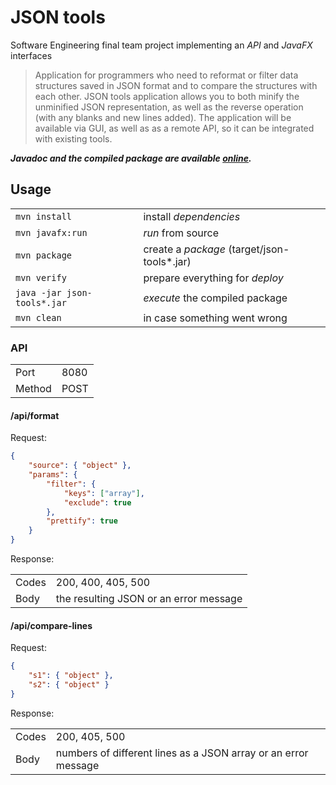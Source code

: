 # JSON tools

Software Engineering final team project implementing an _API_ and _JavaFX_ interfaces

> Application for programmers who need to reformat or filter data structures saved in JSON format and to compare the structures with each other. JSON tools application allows you to both minify the unminified JSON representation, as well as the reverse operation (with any blanks and new lines added). The application will be available via GUI, as well as as a remote API, so it can be integrated with existing tools.

**_Javadoc and the compiled package are available [online](https://vrepetskyi.github.io/json-tools/)._**

## Usage

<table>
    <tr>
        <td><code>mvn install</code></td>
        <td>install <em>dependencies</em></td>
    </tr>
    <tr>
        <td><code>mvn javafx:run</code></td>
        <td><em>run</em> from source</td>
    </tr>
    <tr>
        <td><code>mvn package</code></td>
        <td>create a <em>package</em> (target/json-tools*.jar)</td>
    </tr>
    <tr>
        <td><code>mvn verify</code></td>
        <td>prepare everything for <em>deploy</em></td>
    </tr>
    <tr>
        <td><code>java -jar json-tools*.jar</code></td>
        <td><em>execute</em> the compiled package</td>
    </tr>
    <tr>
        <td><code>mvn clean</code></td>
        <td>in case something went wrong</td>
    </tr>
</table>

### API

<table>
    <tr>
        <td>Port</td>
        <td>8080</td>
    </tr>
    <tr>
        <td>Method</td>
        <td>POST</td>
    </tr>
</table>

#### /api/format

Request:

```json
{
    "source": { "object" },
    "params": {
        "filter": {
            "keys": ["array"],
            "exclude": true
        },
        "prettify": true
    }
}
```

Response:

<table>
    <tr>
        <td>Codes</td>
        <td>200, 400, 405, 500</td>
    </tr>
    <tr>
        <td>Body</td>
        <td>the resulting JSON or an error message</td>
    </tr>
</table>

#### /api/compare-lines

Request:

```json
{
    "s1": { "object" },
    "s2": { "object" }
}
```

Response:

<table>
    <tr>
        <td>Codes</td>
        <td>200, 405, 500</td>
    </tr>
    <tr>
        <td>Body</td>
        <td>numbers of different lines as a JSON array or an error message</td>
    </tr>
</table>
